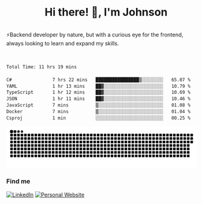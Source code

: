 <div id="user-content-toc">
  <ul align="center">
    <summary><h1 style="display: inline-block">Hi there! 👋, I'm Johnson</h1></summary>
  </ul>
</div>

⚡Backend developer by nature, but with a curious eye for the frontend, always looking to learn and expand my skills.

<br>


<!--START_SECTION:waka-->

```txt
Total Time: 11 hrs 19 mins

C#               7 hrs 22 mins   ████████████████▒░░░░░░░░   65.07 %
YAML             1 hr 13 mins    ██▓░░░░░░░░░░░░░░░░░░░░░░   10.79 %
TypeScript       1 hr 12 mins    ██▓░░░░░░░░░░░░░░░░░░░░░░   10.69 %
JSON             1 hr 11 mins    ██▓░░░░░░░░░░░░░░░░░░░░░░   10.46 %
JavaScript       7 mins          ▒░░░░░░░░░░░░░░░░░░░░░░░░   01.08 %
Docker           7 mins          ▒░░░░░░░░░░░░░░░░░░░░░░░░   01.04 %
Csproj           1 min           ░░░░░░░░░░░░░░░░░░░░░░░░░   00.25 %
```

<!--END_SECTION:waka-->

<picture>
  <source  srcset="https://github.com/joshwambere/joshwambere/blob/output/github-contribution-grid-snake-dark.svg?palette=github-dark">
  <source  srcset="https://github.com/joshwambere/joshwambere/blob/output/github-contribution-grid-snake.svg">
  <img alt="github contribution grid snake animation" src="https://github.com/joshwambere/joshwambere/blob/output/github-contribution-grid-snake.svg">
</picture>

### Find me
<a href="https://www.linkedin.com/in/dusabe-johnson" target="_blank"><img src="https://img.shields.io/badge/LinkedIn-%230077B5.svg?&style=flat&logo=linkedin&logoColor=white" alt="LinkedIn"></a>
‎‎ [![Personal Website](https://img.shields.io/badge/visit-Johnsonis.me-blue)](https://johnsonis.me/)
